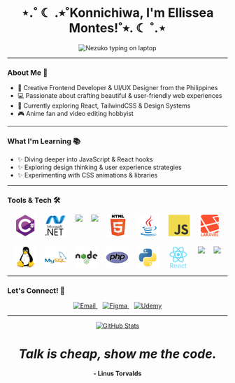 <div align="center">
  <h1>⋆.˚ ☾ .⭒˚Konnichiwa, I'm Ellissea Montes!˚⭒. ☾ ˚.⋆</h1>
</div>

<div align="center">
  <img alt="Nezuko typing on laptop" width="400" src="https://media.tenor.com/Y8lzDCp1QSYAAAAC/nezuko.gif" />
</div>

---

### About Me 💬

- 🎨 Creative Frontend Developer & UI/UX Designer from the Philippines  
- 💻 Passionate about crafting beautiful & user-friendly web experiences  
- 🌱 Currently exploring React, TailwindCSS & Design Systems  
- 🎮 Anime fan and video editing hobbyist



---

### What I'm Learning 📚

- ✨ Diving deeper into JavaScript & React hooks
- ✨ Exploring design thinking & user experience strategies
- ✨ Experimenting with CSS animations & libraries

---

### Tools & Tech 🛠

<p align="center" style="display:flex; flex-wrap:wrap; justify-content:center; gap:20px; max-width:700px; margin:auto;">
  <a href="https://www.w3schools.com/cs/" target="_blank" rel="noreferrer" title="C#">
    <img src="https://raw.githubusercontent.com/devicons/devicon/master/icons/csharp/csharp-original.svg" width="50" />
  </a>
  <a href="https://dotnet.microsoft.com/" target="_blank" rel="noreferrer" title=".NET">
    <img src="https://raw.githubusercontent.com/devicons/devicon/master/icons/dot-net/dot-net-original-wordmark.svg" width="50" />
  </a>
  <a href="https://www.figma.com/" target="_blank" rel="noreferrer" title="Figma">
    <img src="https://www.vectorlogo.zone/logos/figma/figma-icon.svg" width="50" />
  </a>
  <a href="https://git-scm.com/" target="_blank" rel="noreferrer" title="Git">
    <img src="https://www.vectorlogo.zone/logos/git-scm/git-scm-icon.svg" width="50" />
  </a>
  <a href="https://www.w3.org/html/" target="_blank" rel="noreferrer" title="HTML5">
    <img src="https://raw.githubusercontent.com/devicons/devicon/master/icons/html5/html5-original-wordmark.svg" width="50" />
  </a>
  <a href="https://www.java.com" target="_blank" rel="noreferrer" title="Java">
    <img src="https://raw.githubusercontent.com/devicons/devicon/master/icons/java/java-original.svg" width="50" />
  </a>
  <a href="https://developer.mozilla.org/en-US/docs/Web/JavaScript" target="_blank" rel="noreferrer" title="JavaScript">
    <img src="https://raw.githubusercontent.com/devicons/devicon/master/icons/javascript/javascript-original.svg" width="50" />
  </a>
  <a href="https://laravel.com/" target="_blank" rel="noreferrer" title="Laravel">
    <img src="https://raw.githubusercontent.com/devicons/devicon/master/icons/laravel/laravel-plain-wordmark.svg" width="50" />
  </a>
  <a href="https://www.linux.org/" target="_blank" rel="noreferrer" title="Linux">
    <img src="https://raw.githubusercontent.com/devicons/devicon/master/icons/linux/linux-original.svg" width="50" />
  </a>
  <a href="https://www.mysql.com/" target="_blank" rel="noreferrer" title="MySQL">
    <img src="https://raw.githubusercontent.com/devicons/devicon/master/icons/mysql/mysql-original-wordmark.svg" width="50" />
  </a>
  <a href="https://nodejs.org" target="_blank" rel="noreferrer" title="Node.js">
    <img src="https://raw.githubusercontent.com/devicons/devicon/master/icons/nodejs/nodejs-original-wordmark.svg" width="50" />
  </a>
  <a href="https://www.php.net" target="_blank" rel="noreferrer" title="PHP">
    <img src="https://raw.githubusercontent.com/devicons/devicon/master/icons/php/php-original.svg" width="50" />
  </a>
  <a href="https://www.python.org" target="_blank" rel="noreferrer" title="Python">
    <img src="https://raw.githubusercontent.com/devicons/devicon/master/icons/python/python-original.svg" width="50" />
  </a>
  <a href="https://reactjs.org/" target="_blank" rel="noreferrer" title="React">
    <img src="https://raw.githubusercontent.com/devicons/devicon/master/icons/react/react-original-wordmark.svg" width="50" />
  </a>
  <a href="https://tailwindcss.com/" target="_blank" rel="noreferrer" title="Tailwind CSS">
    <img src="https://www.vectorlogo.zone/logos/tailwindcss/tailwindcss-icon.svg" width="50" />
  </a>
  <a href="https://unity.com/" target="_blank" rel="noreferrer" title="Unity">
    <img src="https://www.vectorlogo.zone/logos/unity3d/unity3d-icon.svg" width="50" />
  </a>
</p>

---

### Let's Connect! 🤝

<p align="center">
  <a href="https://mail.google.com/mail/?view=cm&fs=1&to=montes.ellissea.pasillos@gmail.com" target="_blank" rel="noreferrer" title="Email via Gmail">
  <img src="https://img.icons8.com/color/48/000000/gmail.png" alt="Email" />
</a>
  &nbsp;&nbsp;
  <a href="https://www.figma.com/@ellisseamontes" target="_blank" rel="noreferrer" title="Figma">
    <img src="https://www.vectorlogo.zone/logos/figma/figma-icon.svg" alt="Figma" width="48" />
  </a>
  &nbsp;&nbsp;
  <a href="https://www.udemy.com/user/ellissea-pasillos-montes-2/" target="_blank" rel="noreferrer" title="Udemy">
    <img src="https://img.icons8.com/color/48/000000/udemy.png" alt="Udemy" />
  </a>
</p>


---

<div align="center">
  <a href="https://github.com/anuraghazra/github-readme-stats">
    <img src="https://github-readme-stats.vercel.app/api?username=elrizeyah&show_icons=true&theme=radical" alt="GitHub Stats" />
  </a>
</div>

<div align="center">

# *Talk is cheap, show me the code.*  
**- Linus Torvalds**

</div>
